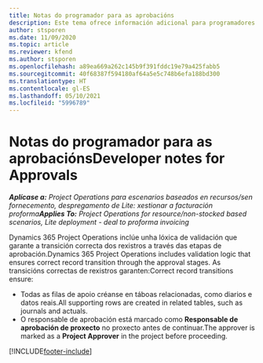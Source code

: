 ```yaml
---
title: Notas do programador para as aprobacións
description: Este tema ofrece información adicional para programadores sobre o traballo con aprobacións.
author: stsporen
ms.date: 11/09/2020
ms.topic: article
ms.reviewer: kfend
ms.author: stsporen
ms.openlocfilehash: a89ea669a262c145b9f391fddc19e79a425fabb5
ms.sourcegitcommit: 40f68387f594180af64a5e5c748b6efa188bd300
ms.translationtype: HT
ms.contentlocale: gl-ES
ms.lasthandoff: 05/10/2021
ms.locfileid: "5996789"
---
```

# <a name="developer-notes-for-approvals"></a><span data-ttu-id="a5c28-103">Notas do programador para as aprobacións</span><span class="sxs-lookup"><span data-stu-id="a5c28-103">Developer notes for Approvals</span></span>

<span data-ttu-id="a5c28-104">_**Aplícase a:** Project Operations para escenarios baseados en recursos/sen fornecemento, despregamento de Lite: xestionar a facturación proforma_</span><span class="sxs-lookup"><span data-stu-id="a5c28-104">_**Applies To:** Project Operations for resource/non-stocked based scenarios, Lite deployment - deal to proforma invoicing_</span></span>

<span data-ttu-id="a5c28-105">Dynamics 365 Project Operations inclúe unha lóxica de validación que garante a transición correcta dos rexistros a través das etapas de aprobación.</span><span class="sxs-lookup"><span data-stu-id="a5c28-105">Dynamics 365 Project Operations includes validation logic that ensures correct record transition through the approval stages.</span></span> <span data-ttu-id="a5c28-106">As transicións correctas de rexistros garanten:</span><span class="sxs-lookup"><span data-stu-id="a5c28-106">Correct record transitions ensure:</span></span> 

  - <span data-ttu-id="a5c28-107">Todas as filas de apoio créanse en táboas relacionadas, como diarios e datos reais.</span><span class="sxs-lookup"><span data-stu-id="a5c28-107">All supporting rows are created in related tables, such as journals and actuals.</span></span>
  - <span data-ttu-id="a5c28-108">O responsable de aprobación está marcado como **Responsable de aprobación de proxecto** no proxecto antes de continuar.</span><span class="sxs-lookup"><span data-stu-id="a5c28-108">The approver is marked as a **Project Approver** in the project before proceeding.</span></span>


[!INCLUDE[footer-include](../includes/footer-banner.md)]